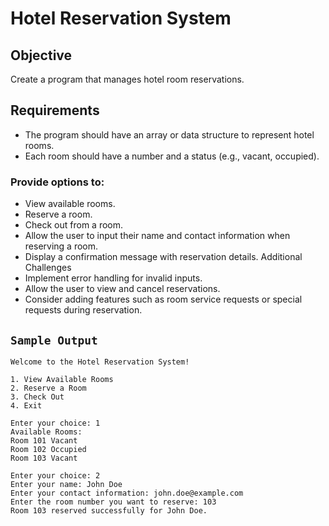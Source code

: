 # Hotel Reservation System
## Objective
Create a program that manages hotel room reservations.

## Requirements
- The program should have an array or data structure to represent hotel rooms.
- Each room should have a number and a status (e.g., vacant, occupied).
### Provide options to:
- View available rooms.
- Reserve a room.
- Check out from a room.
- Allow the user to input their name and contact information when reserving a room.
- Display a confirmation message with reservation details.
Additional Challenges
- Implement error handling for invalid inputs.
- Allow the user to view and cancel reservations.
- Consider adding features such as room service requests or special requests during reservation.

## ``Sample Output``
```
Welcome to the Hotel Reservation System!

1. View Available Rooms
2. Reserve a Room
3. Check Out
4. Exit

Enter your choice: 1
Available Rooms:
Room 101 Vacant
Room 102 Occupied
Room 103 Vacant

Enter your choice: 2
Enter your name: John Doe
Enter your contact information: john.doe@example.com
Enter the room number you want to reserve: 103
Room 103 reserved successfully for John Doe.
```